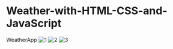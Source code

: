 # Weather-with-HTML-CSS-and-JavaScript
WeatherApp
![1](https://user-images.githubusercontent.com/93832227/226195496-2859e091-fd6c-4569-bfaf-7722ea61c979.png)
![2](https://user-images.githubusercontent.com/93832227/226195498-da7f317e-4615-4e84-993e-afce40a0b21b.png)
![3](https://user-images.githubusercontent.com/93832227/226195504-0f3a16b9-5693-4714-8d8e-4f2d84a6b7d2.png)

